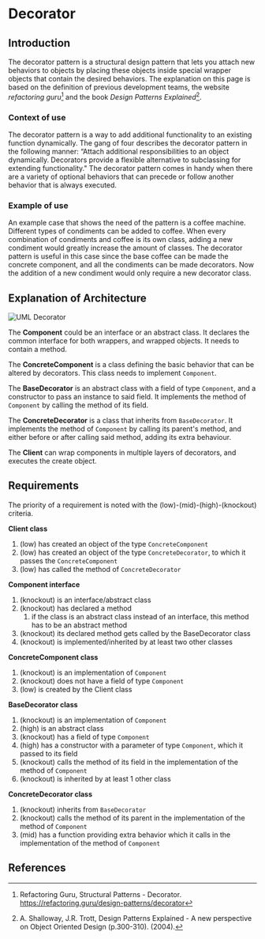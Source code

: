 # Decorator
## Introduction
The decorator pattern is a structural design pattern that lets you attach new behaviors to objects by 
placing these objects inside special wrapper objects that contain the desired behaviors. The explanation on 
this page is based on the definition of previous development teams, the website _refactoring guru_[^1] 
and the book _Design Patterns Explained_[^2].

### Context of use
The decorator pattern is a way to add additional functionality to an existing function dynamically.
The gang of four describes the decorator pattern in the following manner: “Attach additional responsibilities
to an object dynamically. Decorators provide a flexible alternative to subclassing for extending functionality." 
The decorator pattern comes in handy when there are a variety of optional behaviors that can precede or 
follow another behavior that is always executed.

### Example of use
An example case that shows the need of the pattern is a coffee machine. Different types of condiments can be added to
coffee. When every combination of condiments and coffee is its own class, adding a new condiment would greatly increase
the amount of classes. The decorator pattern is useful in this case since the base coffee can be made the concrete component, and
all the condiments can be made decorators. Now the addition of a new condiment would only require a new decorator class.

## Explanation of Architecture
![UML Decorator](https://refactoring.guru/images/patterns/diagrams/decorator/structure.png)

The **Component** could be an interface or an abstract class. It declares the common interface for both wrappers, and wrapped objects.
It needs to contain a method.

The **ConcreteComponent** is a class defining the basic behavior that can be altered by decorators. 
This class needs to implement `Component`.

The **BaseDecorator** is an abstract class with a field of type `Component`, and a constructor to pass an instance to said field.
It implements the method of `Component` by calling the method of its field.

The **ConcreteDecorator** is a class that inherits from `BaseDecorator`. It implements the method of `Component` by calling its parent's
method, and either before or after calling said method, adding its extra behaviour.

The **Client** can wrap components in multiple layers of decorators, and executes the create object.

## Requirements
The priority of a requirement is noted with the (low)-(mid)-(high)-(knockout) criteria.

**Client class**
1. (low) has created an object of the type `ConcreteComponent`
2. (low) has created an object of the type `ConcreteDecorator`, to which it passes the `ConcreteComponent`
3. (low) has called the method of `ConcreteDecorator`

**Component interface**
1. (knockout) is an interface/abstract class
2. (knockout) has declared a method
    1. if the class is an abstract class instead of an interface, this method has to be an abstract method
3. (knockout) its declared method gets called by the BaseDecorator class 
4. (knockout) is implemented/inherited by at least two other classes

**ConcreteComponent class**
1. (knockout) is an implementation of `Component`
2. (knockout) does not have a field of type `Component`
3. (low) is created by the Client class

**BaseDecorator class**
1. (knockout) is an implementation of `Component`
2. (high) is an abstract class
3. (knockout) has a field of type `Component`
4. (high) has a constructor with a parameter of type `Component`, which it passed to its field
5. (knockout) calls the method of its field in the implementation of the method of `Component`
6. (knockout) is inherited by at least 1 other class

**ConcreteDecorator class**
1. (knockout) inherits from `BaseDecorator`
2. (knockout) calls the method of its parent in the implementation of the method of `Component`
3. (mid) has a function providing extra behavior which it calls in the implementation of the method of `Component`

## References
[^1]: Refactoring Guru, Structural Patterns - Decorator. https://refactoring.guru/design-patterns/decorator
[^2]: A. Shalloway, J.R. Trott, Design Patterns Explained - A new perspective on Object Oriented Design (p.300-310). (2004).
